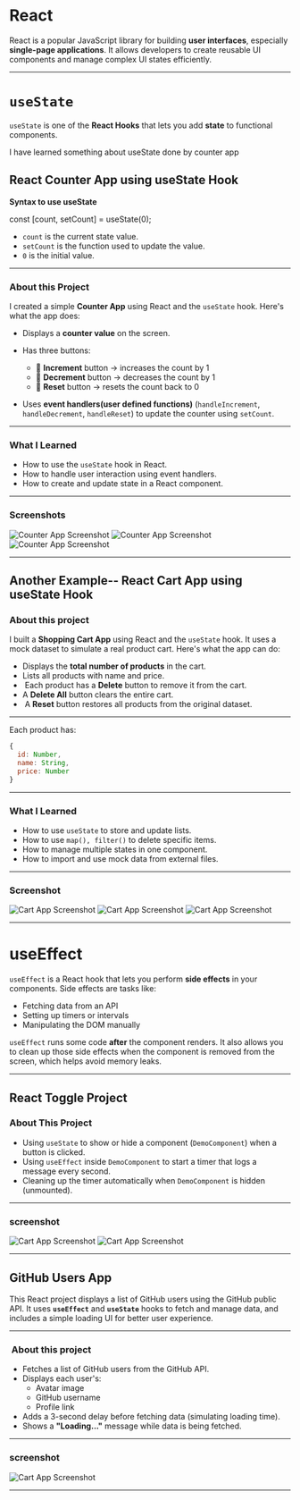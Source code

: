 
# React

React is a popular JavaScript library for building **user interfaces**, especially **single-page applications**. It allows developers to create reusable UI components and manage complex UI states efficiently.

---

# `useState`

`useState` is one of the **React Hooks** that lets you add **state** to functional components.


I have learned something about useState done by counter app

## React Counter App using useState Hook

**Syntax to use useState**

const [count, setCount] = useState(0);

 
* `count` is the current state value.
* `setCount` is the function used to update the value.
* `0` is the initial value.

---

### About this Project

I created a simple **Counter App** using React and the `useState` hook. Here's what the app does:

* Displays a **counter value** on the screen.
* Has three buttons:

  * 🔼 **Increment** button → increases the count by 1
  * 🔽 **Decrement** button → decreases the count by 1
  * 🔄 **Reset** button → resets the count back to 0
* Uses **event handlers(user defined functions)** (`handleIncrement`, `handleDecrement`, `handleReset`) to update the counter using `setCount`.

---

###  What I Learned

* How to use the `useState` hook in React.
* How to handle user interaction using event handlers.
* How to create and update state in a React component.

---

### Screenshots
![Counter App Screenshot](counter-app-useState.png)
![Counter App Screenshot](counter-app2.png)
![Counter App Screenshot](counter-app3.png)


---

## Another Example-- React Cart App using useState Hook

### About this project

I built a **Shopping Cart App** using React and the `useState` hook. It uses a mock dataset to simulate a real product cart. Here's what the app can do:



*  Displays the **total number of products** in the cart.
*  Lists all products with name and price.
* ️ Each product has a **Delete** button to remove it from the cart.
* A **Delete All** button clears the entire cart.
* ️ A **Reset** button restores all products from the original dataset.

---



Each product has:

```js
{
  id: Number,
  name: String,
  price: Number
}
```

---

### What I Learned

* How to use `useState` to store and update lists.
* How to use `map(), filter()` to delete specific items.
* How to manage multiple states in one component.
* How to import and use mock data from external files.

---



### Screenshot 

![Cart App Screenshot](cartapp1-useState.png)
![Cart App Screenshot](cart-app2.png)
![Cart App Screenshot](cart-app3.png)

---


# useEffect

`useEffect` is a React hook that lets you perform **side effects** in your components. Side effects are tasks like:

- Fetching data from an API
- Setting up timers or intervals
- Manipulating the DOM manually

`useEffect` runs some code **after** the component renders. It also allows you to clean up those side effects when the component is removed from the screen, which helps avoid memory leaks.

---
## React Toggle Project
### About This Project


- Using `useState` to show or hide a component (`DemoComponent`) when a button is clicked.
- Using `useEffect` inside `DemoComponent` to start a timer that logs a message every second.
- Cleaning up the timer automatically when `DemoComponent` is hidden (unmounted).

---

### screenshot

![Cart App Screenshot](toggle1-useEffect.png)
![Cart App Screenshot](toggle2.png)

---
 
 ## GitHub Users App

This React project displays a list of GitHub users using the GitHub public API. It uses **`useEffect`** and **`useState`** hooks to fetch and manage data, and includes a simple loading UI for better user experience.

---


### ️ About this project

- Fetches a list of GitHub users from the GitHub API.
- Displays each user's:
  - Avatar image
  - GitHub username
  - Profile link
- Adds a 3-second delay before fetching data (simulating loading time).
- Shows a **"Loading..."** message while data is being fetched.

---


### screenshot

![Cart App Screenshot](github-user-useEffect.png)

---